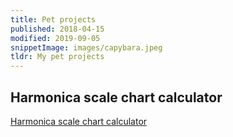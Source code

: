 ```yaml
---
title: Pet projects
published: 2018-04-15
modified: 2019-09-05
snippetImage: images/capybara.jpeg
tldr: My pet projects
---
```


## Harmonica scale chart calculator

[Harmonica scale chart calculator](harmonica-scales.html)
